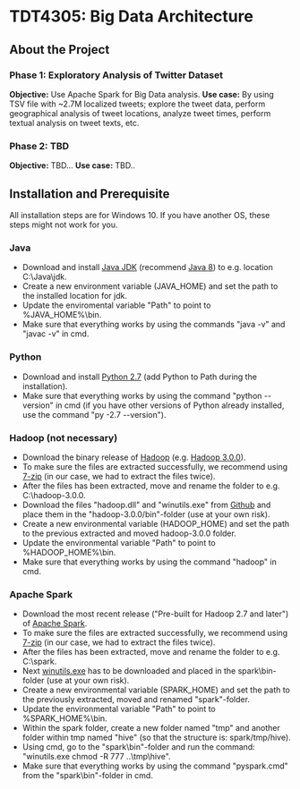 # TDT4305: Big Data Architecture

## About the Project

### Phase 1: Exploratory Analysis of Twitter Dataset

**Objective:** Use Apache Spark for Big Data analysis.
**Use case:** By using TSV file with ~2.7M localized tweets; explore the tweet data, perform geographical analysis of tweet locations, analyze tweet times, perform textual analysis on tweet texts, etc. 

### Phase 2: TBD

**Objective:** TBD...
**Use case:** TBD..

## Installation and Prerequisite

All installation steps are for Windows 10. If you have another OS, these steps might not work for you.

### Java
 - Download and install [Java JDK](http://www.oracle.com/technetwork/java/javase/downloads/index.html) (recommend [Java 8](http://www.oracle.com/technetwork/java/javase/downloads/jdk8-downloads-2133151.html)) to e.g. location C:\Java\jdk.
 - Create a new environment variable (JAVA_HOME) and set the path to the installed location for jdk.
 - Update the enviromental variable "Path" to point to %JAVA_HOME%\bin.
 - Make sure that everything works by using the commands "java -v" and "javac -v" in cmd.

### Python
 - Download and install [Python 2.7](https://www.python.org/downloads/release/python-2714/) (add Python to Path during the installation).
 - Make sure that everything works by using the command "python --version" in cmd (if you have other versions of Python already installed, use the command "py -2.7 --version").

### Hadoop (not necessary)
 - Download the binary release of [Hadoop](http://hadoop.apache.org/releases.html) (e.g. [Hadoop 3.0.0](http://www.apache.org/dyn/closer.cgi/hadoop/common/hadoop-3.0.0/hadoop-3.0.0.tar.gz)).
 - To make sure the files are extracted successfully, we recommend using [7-zip](http://www.7-zip.org/) (in our case, we had to extract the files twice).
 - After the files has been extracted, move and rename the folder to e.g. C:\hadoop-3.0.0.
 - Download the files "hadoop.dll" and "winutils.exe" from [Github](https://github.com/steveloughran/winutils/tree/master/hadoop-3.0.0/bin) and place them in the "hadoop-3.0.0/bin"-folder (use at your own risk).
 - Create a new environmental variable (HADOOP_HOME) and set the path to the previous extracted and moved hadoop-3.0.0 folder.
 - Update the environmental variable "Path" to point to %HADOOP_HOME%\bin.
 - Make sure that everything works by using the command "hadoop" in cmd.

### Apache Spark
 - Download the most recent release ("Pre-built for Hadoop 2.7 and later") of [Apache Spark](http://spark.apache.org/downloads.html).
 - To make sure the files are extracted successfully, we recommend using [7-zip](http://www.7-zip.org/) (in our case, we had to extract the files twice).
 - After the files has been extracted, move and rename the folder to e.g. C:\spark.
 - Next [winutils.exe](http://public-repo-1.hortonworks.com/hdp-win-alpha/winutils.exe) has to be downloaded and placed in the spark\bin-folder (use at your own risk).
 - Create a new environmental variable (SPARK_HOME) and set the path to the previously extracted, moved and renamed "spark"-folder.
 - Update the environmental variable "Path" to point to %SPARK_HOME%\bin.
 - Within the spark folder, create a new folder named "tmp" and another folder within tmp named "hive" (so that the structure is: spark/tmp/hive).
 - Using cmd, go to the "spark\bin"-folder and run the command: "winutils.exe chmod -R 777 ..\tmp\hive".
 - Make sure that everything works by using the command "pyspark.cmd" from the "spark\bin"-folder in cmd.